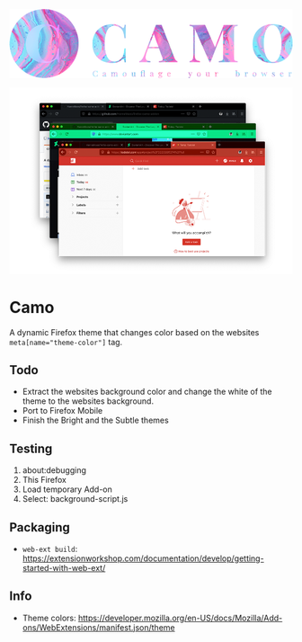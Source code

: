 ![Camo](design/camo-logo-1000x245.png)

![Camo](design/screenshots-1000x657.png)

# Camo
A dynamic Firefox theme that changes color based on the websites ```meta[name="theme-color"]``` tag.

## Todo
- Extract the websites background color and change the white of the theme to the websites background.
- Port to Firefox Mobile
- Finish the Bright and the Subtle themes

## Testing
1. about:debugging
2. This Firefox
3. Load temporary Add-on
3. Select: background-script.js

## Packaging
- ```web-ext build```: https://extensionworkshop.com/documentation/develop/getting-started-with-web-ext/

## Info
- Theme colors: https://developer.mozilla.org/en-US/docs/Mozilla/Add-ons/WebExtensions/manifest.json/theme